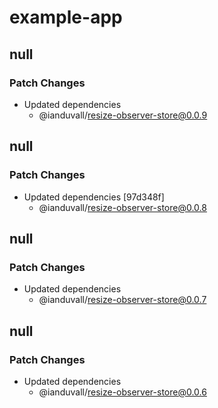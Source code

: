 # example-app

## null

### Patch Changes

- Updated dependencies
  - @ianduvall/resize-observer-store@0.0.9

## null

### Patch Changes

- Updated dependencies [97d348f]
  - @ianduvall/resize-observer-store@0.0.8

## null

### Patch Changes

- Updated dependencies
  - @ianduvall/resize-observer-store@0.0.7

## null

### Patch Changes

- Updated dependencies
  - @ianduvall/resize-observer-store@0.0.6
